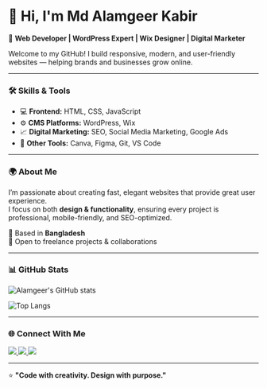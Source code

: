 # 👋 Hi, I'm Md Alamgeer Kabir  

🚀 **Web Developer | WordPress Expert | Wix Designer | Digital Marketer**  

Welcome to my GitHub! I build responsive, modern, and user-friendly websites — helping brands and businesses grow online.  

---

### 🛠️ **Skills & Tools**
- 💻 **Frontend:** HTML, CSS, JavaScript  
- ⚙️ **CMS Platforms:** WordPress, Wix  
- 📈 **Digital Marketing:** SEO, Social Media Marketing, Google Ads  
- 🧠 **Other Tools:** Canva, Figma, Git, VS Code  

---

### 🌍 **About Me**
I’m passionate about creating fast, elegant websites that provide great user experience.  
I focus on both **design & functionality**, ensuring every project is professional, mobile-friendly, and SEO-optimized.

📍 Based in **Bangladesh**  
💬 Open to freelance projects & collaborations  

---

### 📊 **GitHub Stats**
![Alamgeer's GitHub stats](https://github-readme-stats.vercel.app/api?username=YourGitHubUsername&show_icons=true&theme=tokyonight)

![Top Langs](https://github-readme-stats.vercel.app/api/top-langs/?username=YourGitHubUsername&layout=compact&theme=tokyonight)

---

### 🌐 **Connect With Me**
<p align="left">
  <a href="https://github.com/YourGitHubUsername" target="_blank">
    <img src="https://img.shields.io/badge/GitHub-000?style=for-the-badge&logo=github&logoColor=white" />
  </a>
  <a href="https://www.linkedin.com/in/YourLinkedInUsername" target="_blank">
    <img src="https://img.shields.io/badge/LinkedIn-0077B5?style=for-the-badge&logo=linkedin&logoColor=white" />
  </a>
  <a href="mailto:youremail@example.com">
    <img src="https://img.shields.io/badge/Email-D14836?style=for-the-badge&logo=gmail&logoColor=white" />
  </a>
</p>

---

⭐ **"Code with creativity. Design with purpose."**  
